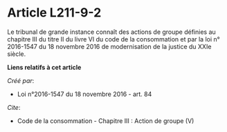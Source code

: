 # Article L211-9-2

Le tribunal de grande instance connaît des actions de groupe définies au chapitre III du titre II du livre VI du code de la
consommation et par la loi n° 2016-1547 du 18 novembre 2016 de modernisation de la justice du XXIe siècle.

**Liens relatifs à cet article**

_Créé par_:

  - Loi n°2016-1547 du 18 novembre 2016 - art. 84

_Cite_:

  - Code de la consommation -  Chapitre III : Action de groupe (V)

